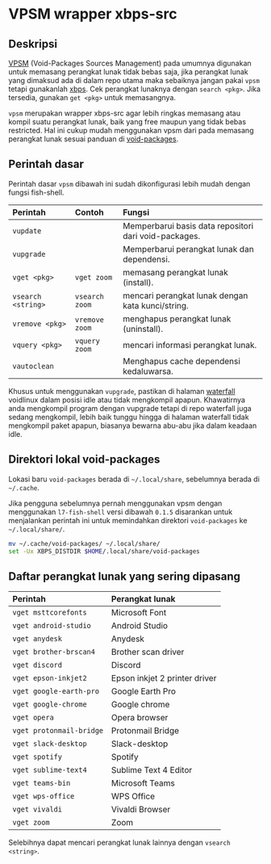 # VPSM wrapper xbps-src

## Deskripsi

[VPSM](https://github.com/sineto/vpsm/) (Void-Packages Sources Management) pada umumnya digunakan untuk memasang perangkat lunak tidak bebas saja, jika perangkat lunak yang dimaksud ada di dalam repo utama maka sebaiknya jangan pakai `vpsm` tetapi gunakanlah [xbps](xbps.md). Cek perangkat lunaknya dengan `search <pkg>`. Jika tersedia, gunakan `get <pkg>` untuk memasangnya.

`vpsm` merupakan wrapper xbps-src agar lebih ringkas memasang atau kompil suatu perangkat lunak, baik yang free maupun yang tidak bebas restricted. Hal ini cukup mudah menggunakan vpsm dari pada memasang perangkat lunak sesuai panduan di [void-packages](https://github.com/void-linux/void-packages/blob/master/README.md).

## Perintah dasar

Perintah dasar `vpsm` dibawah ini sudah dikonfigurasi lebih mudah dengan fungsi fish-shell.

| Perintah           | Contoh         | Fungsi                                                |
| :----------------- | :------------- | :---------------------------------------------------- |
| `vupdate`          |                | Memperbarui basis data repositori dari void-packages. |
| `vupgrade`         |                | Memperbarui perangkat lunak dan dependensi.           |
| `vget <pkg>`       | `vget zoom`    | memasang perangkat lunak (install).                   |
| `vsearch <string>` | `vsearch zoom` | mencari perangkat lunak dengan kata kunci/string.     |
| `vremove <pkg>`    | `vremove zoom` | menghapus perangkat lunak (uninstall).                |
| `vquery <pkg>`     | `vquery zoom`  | mencari informasi perangkat lunak.                    |
| `vautoclean`       |                | Menghapus cache dependensi kedaluwarsa.               |

Khusus untuk menggunakan `vupgrade`, pastikan di halaman [waterfall](https://build.voidlinux.org/waterfall) voidlinux dalam posisi idle atau tidak mengkompil apapun. Khawatirnya anda mengkompil program dengan vupgrade tetapi di repo waterfall juga sedang mengkompil, lebih baik tunggu hingga di halaman waterfall tidak mengkompil paket apapun, biasanya bewarna abu-abu jika dalam keadaan idle.

## Direktori lokal void-packages

Lokasi baru `void-packages` berada di `~/.local/share`, sebelumnya berada di `~/.cache`.

Jika pengguna sebelumnya pernah menggunakan vpsm dengan menggunakan `l7-fish-shell` versi dibawah `0.1.5` disarankan untuk menjalankan perintah ini untuk memindahkan direktori `void-packages` ke `~/.local/share/`.

```sh
mv ~/.cache/void-packages/ ~/.local/share/
set -Ux XBPS_DISTDIR $HOME/.local/share/void-packages
```

## Daftar perangkat lunak yang sering dipasang

| Perintah                 | Perangkat lunak               |
| :----------------------- | :---------------------------- |
| `vget msttcorefonts`     | Microsoft Font                |
| `vget android-studio`    | Android Studio                |
| `vget anydesk`           | Anydesk                       |
| `vget brother-brscan4`   | Brother scan driver           |
| `vget discord`           | Discord                       |
| `vget epson-inkjet2`     | Epson inkjet 2 printer driver |
| `vget google-earth-pro`  | Google Earth Pro              |
| `vget google-chrome`     | Google chrome                 |
| `vget opera`             | Opera browser                 |
| `vget protonmail-bridge` | Protonmail Bridge             |
| `vget slack-desktop`     | Slack-desktop                 |
| `vget spotify`           | Spotify                       |
| `vget sublime-text4`     | Sublime Text 4 Editor         |
| `vget teams-bin`         | Microsoft Teams               |
| `vget wps-office`        | WPS Office                    |
| `vget vivaldi`           | Vivaldi Browser               |
| `vget zoom`              | Zoom                          |

Selebihnya dapat mencari perangkat lunak lainnya dengan `vsearch <string>`.
